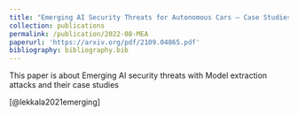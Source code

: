```yaml
---
title: "Emerging AI Security Threats for Autonomous Cars – Case Studies"
collection: publications
permalink: /publication/2022-08-MEA
paperurl: 'https://arxiv.org/pdf/2109.04865.pdf'
bibliography: bibliography.bib
---
```

This paper is about Emerging AI security threats with Model extraction attacks and their case studies

[@lekkala2021emerging]